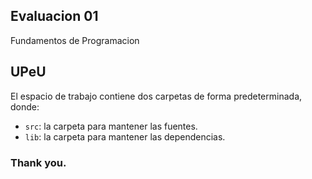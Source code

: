 ## Evaluacion 01
Fundamentos de Programacion

## UPeU
El espacio de trabajo contiene dos carpetas de forma predeterminada, donde:

- `src`: la carpeta para mantener las fuentes.
- `lib`: la carpeta para mantener las dependencias.
### Thank you.


